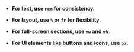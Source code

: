 - **For text, use `rem` for consistency.**

- **For layout, use `%` or `fr` for flexibility.**

- **For full-screen sections, use `vw` and `vh`.**

- **For UI elements like buttons and icons, use `px`.**
